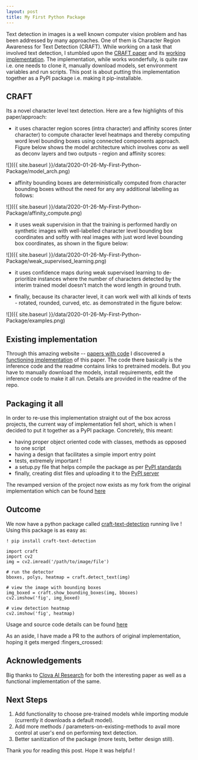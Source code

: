 ```yaml
---
layout: post
title: My First Python Package
---
```



Text detection in images is a well known computer vision problem and has been addressed by many 
approaches. One of them is Character Region Awareness for Text Detection (CRAFT). While working on 
a task that involved text detection, I stumbled upon the [CRAFT paper](https://arxiv.org/pdf/1904.01941.pdf) 
and its [working implementation](https://github.com/clovaai/CRAFT-pytorch). The implementation, while
works wonderfully, is quite raw i.e. one needs to clone it, manually download models, set environment 
variables and run scripts. This post is about putting this implementation together as a PyPI package 
i.e. making it pip-installable.



## CRAFT

Its a novel character level text detection. Here are a few highlights of this paper/approach:

- it uses character region scores (intra character) and affinity scores (inter character) 
to compute character level heatmaps and thereby computing word level bounding boxes using
connected components approach. Figure below shows the model architecture which involves conv
as well as deconv layers and two outputs - region and affinity scores:

![]({{ site.baseurl }}/data/2020-01-26-My-First-Python-Package/model_arch.png)

- affinity bounding boxes are deterministically computed from character bounding boxes without
the need for any any additional labelling as follows:

![]({{ site.baseurl }}/data/2020-01-26-My-First-Python-Package/affinity_compute.png)

- it uses weak supervision in that the training is performed hardly on synthetic images with
well-labelled character level bounding box coordinates and softly with real images with just 
word level bounding box coordinates, as shown in the figure below:

![]({{ site.baseurl }}/data/2020-01-26-My-First-Python-Package/weak_supervised_learning.png)

- it uses confidence maps during weak supervised learning to de-prioritize instances where
the number of characters detected by the interim trained model doesn't match the word length
in ground truth.

- finally, because its character level, it can work well with all kinds of texts - rotated, 
rounded, curved, etc. as demonstrated in the figure below:

![]({{ site.baseurl }}/data/2020-01-26-My-First-Python-Package/examples.png)


## Existing implementation

Through this amazing website -- [papers with code](https://paperswithcode.com/paper/character-region-awareness-for-text-detection) 
I discovered a [functioning implementation](https://github.com/clovaai/CRAFT-pytorch) of this paper. The code
there basically is the inference code and the readme contains links to pretrained models.
But you have to manually download the models, install requirements, edit the inference code to make it all run. Details are
 provided in the readme of the repo.

## Packaging it all

In order to re-use this implementation straight out of the box across projects, the current way of implementation fell
short, which is when I decided to put it together as a PyPI package. Concretely, this meant:
- having proper object oriented code with classes, methods as opposed to one script
- having a design that facilitates a simple import entry point
- tests, extremely important !
- a setup.py file that helps compile the package as per [PyPI standards](https://packaging.python.org/tutorials/packaging-projects/)
- finally, creating dist files and uploading it to the [PyPI server](https://pypi.org/)

The revamped version of the project now exists as my fork from the original implementation 
which can be found [here](https://github.com/arj7192/CRAFT-pytorch)


## Outcome

We now have a python package called [craft-text-detection](https://pypi.org/project/craft-text-detection/0.0.1/) 
running live !
Using this package is as easy as:
```
! pip install craft-text-detection

import craft
import cv2
img = cv2.imread('/path/to/image/file')

# run the detector
bboxes, polys, heatmap = craft.detect_text(img)

# view the image with bounding boxes
img_boxed = craft.show_bounding_boxes(img, bboxes)
cv2.imshow('fig', img_boxed)

# view detection heatmap
cv2.imshow('fig', heatmap)

```
 
Usage and source code details can be found [here](https://github.com/arj7192/CRAFT-pytorch)

As an aside, I have made a PR to the authors of original implementation, hoping it gets merged :fingers_crossed:

## Acknowledgements

Big thanks to [Clova AI Research](https://github.com/clovaai) for both the interesting 
paper as well as a functional implementation of the same.


## Next Steps
1. Add functionality to choose pre-trained models while importing module (currently it downloads a default model).
2. Add more methods / parameters-on-existing-methods to avail more control at user's end on performing text detection.
2. Better sanitization of the package (more tests, better design still).



Thank you for reading this post. Hope it was helpful !

